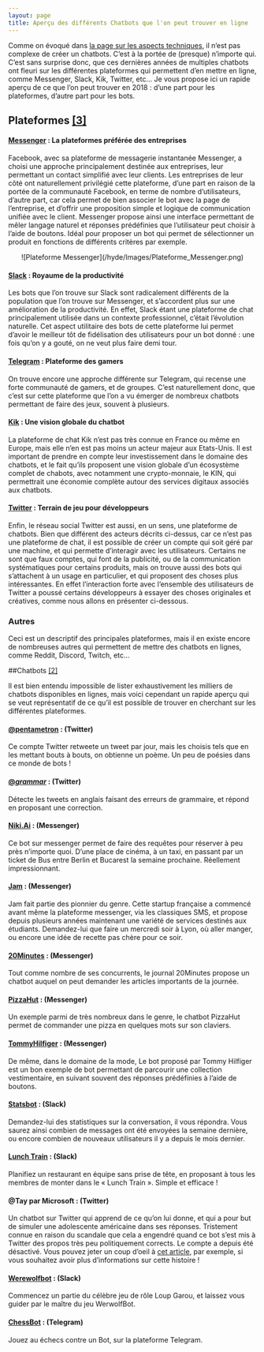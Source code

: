 ```yaml
---
layout: page
title: Aperçu des différents Chatbots que l'on peut trouver en ligne
---
```


Comme on évoqué dans [la page sur les aspects techniques](/hyde/Aspects_Techniques), il n’est pas complexe de créer un chatbots. C’est à la portée de (presque) n’importe qui. C’est sans surprise donc, que ces dernières années de multiples chatbots ont fleuri sur les différentes plateformes qui permettent d’en mettre en ligne, comme Messenger, Slack, Kik, Twitter, etc… Je vous propose ici un rapide aperçu de ce que l’on peut trouver en 2018 : d’une part pour les plateformes, d’autre part pour les bots.

## Plateformes [[3]](https://recast.ai/blog/top-bots-channels/?utm_source=twitter&utm_medium=social&utm_campaign=topbot)

#### [Messenger](https://www.messenger.com) : La plateformes préférée des entreprises
Facebook, avec sa plateforme de messagerie instantanée Messenger, a choisi une approche principalement destinée aux entreprises, leur permettant un contact simplifié avec leur clients. Les entreprises de leur côté ont naturellement privilégié cette plateforme, d’une part en raison de la portée de la communauté Facebook, en terme de nombre d’utilisateurs, d’autre part, car cela permet de bien associer le bot avec la page de l’entreprise, et d’offrir une proposition simple et logique de communication unifiée avec le client.
Messenger propose ainsi une interface permettant de mêler langage naturel et réponses prédéfinies que l’utilisateur peut choisir à l’aide de boutons. Idéal pour proposer un bot qui permet de sélectionner un produit en fonctions de différents critères par exemple.

<p align="center">
![Plateforme Messenger](/hyde/Images/Plateforme_Messenger.png)
<p/>

#### [Slack](https://slack.com/) : Royaume de la productivité
Les bots que l’on trouve sur Slack sont radicalement différents de la population que l’on trouve sur Messenger, et s’accordent plus sur une amélioration de la productivité. En effet, Slack étant une plateforme de chat principalement utilisée dans un contexte professionnel, c’était l’évolution naturelle. Cet aspect utilitaire des bots de cette plateforme lui permet d’avoir le meilleur tôt de fidélisation des utilisateurs pour un bot donné : une fois qu’on y a gouté, on ne veut plus faire demi tour.

#### [Telegram](https://telegram.org/) : Plateforme des gamers
On trouve encore une approche différente sur Telegram, qui recense une forte communauté de gamers, et de groupes. C’est naturellement donc, que c’est sur cette plateforme que l’on a vu émerger de nombreux chatbots permettant de faire des jeux, souvent à plusieurs.

#### [Kik](https://www.kik.com/) : Une vision globale du chatbot
La plateforme de chat Kik n’est pas très connue en France ou même en Europe, mais elle n’en est pas moins un acteur majeur aux Etats-Unis. Il est important de prendre en compte leur investissement dans le domaine des chatbots, et le fait qu’ils proposent une vision globale d’un écosystème complet de chabots, avec notamment une crypto-monnaie, le KIN, qui permettrait une économie complète autour des services digitaux associés aux chatbots.

#### [Twitter](https://twitter.com/) : Terrain de jeu pour développeurs
Enfin, le réseau social Twitter est aussi, en un sens, une plateforme de chatbots. Bien que différent des acteurs décrits ci-dessus, car ce n’est pas une plateforme de chat, il est possible de créer un compte qui soit géré par une machine, et qui permette d’interagir avec les utilisateurs. Certains ne sont que faux comptes, qui font de la publicité, ou de la communication systématiques pour certains produits, mais on trouve aussi des bots qui s’attachent à un usage en particulier, et qui proposent des choses plus intéressantes. En effet l’interaction forte avec l’ensemble des utilisateurs de Twitter a poussé certains développeurs à essayer des choses originales et créatives, comme nous allons en présenter ci-dessous.

### Autres
Ceci est un descriptif des principales plateformes, mais il en existe encore de nombreuses autres qui permettent de mettre des chatbots en lignes, comme Reddit, Discord, Twitch, etc…






##Chatbots [[2]](https://chatbotnewsdaily.com/innovative-chatbots-in-the-industry-2767c750eb1e)

Il est bien entendu impossible de lister exhaustivement les milliers de chatbots disponibles en lignes, mais voici cependant un rapide aperçu qui se veut représentatif de ce qu’il est possible de trouver en cherchant sur les différentes plateformes.

#### [@pentametron](https://twitter.com/pentametron) : (Twitter)
Ce compte Twitter retweete un tweet par jour, mais les choisis tels que en les mettant bouts à bouts, on obtienne un poème. Un peu de poésies dans ce monde de bots !

#### [@_grammar_](https://twitter.com/_grammar_) : (Twitter)
Détecte les tweets en anglais faisant des erreurs de grammaire, et répond en proposant une correction.

#### [Niki.Ai](https://niki.ai/messenger) : (Messenger)
Ce bot sur messenger permet de faire des requêtes pour réserver à peu près n’importe quoi. D’une place de cinéma, à un taxi, en passant par un ticket de Bus entre Berlin et Bucarest la semaine prochaine. Réellement impressionnant.

#### [Jam](https://www.messenger.com/t/forhellojam) : (Messenger)
Jam fait partie des pionnier du genre. Cette startup française a commencé avant même la plateforme messenger, via les classiques SMS, et propose depuis plusieurs années maintenant une variété de services destinés aux étudiants. Demandez-lui que faire un mercredi soir à Lyon, où aller manger, ou encore une idée de recette pas chère pour ce soir.

#### [20Minutes](https://www.messenger.com/t/20minutes) : (Messenger)
Tout comme nombre de ses concurrents, le journal 20Minutes propose un chatbot auquel on peut demander les articles importants de la journée.

#### [PizzaHut](https://www.messenger.com/t/PizzaHutPak) : (Messenger)
Un exemple parmi de très nombreux dans le genre, le chatbot PizzaHut permet de commander une pizza en quelques mots sur son claviers.

#### [TommyHilfiger](https://www.messenger.com/t/tommyhilfiger) : (Messenger)
De même, dans le domaine de la mode, Le bot proposé par Tommy Hilfiger est un bon exemple de bot permettant de parcourir une collection vestimentaire, en suivant souvent des réponses prédéfinies à l’aide de boutons.

#### [Statsbot](https://slack.com/apps/A0GP9E18S-statsbot) : (Slack)
Demandez-lui des statistiques sur la conversation, il vous répondra. Vous saurez ainsi combien de messages ont été envoyées la semaine dernière, ou encore combien de nouveaux utilisateurs il y a depuis le mois dernier.

#### [Lunch Train](https://slack.com/apps/A1BES823B-lunch-train) : (Slack)
Planifiez un restaurant en équipe sans prise de tête, en proposant à tous les membres de monter dans le « Lunch Train ». Simple et efficace !

#### @Tay par Microsoft : (Twitter)
Un chatbot sur Twitter qui apprend de ce qu’on lui donne, et qui a pour but de simuler une adolescente américaine dans ses réponses. Tristement connue en raison du scandale que cela a engendré quand ce bot s’est mis à Twitter des propos très peu politiquement corrects. Le compte a depuis été désactivé. Vous pouvez jeter un coup d’oeil à [cet article](http://www.businessinsider.fr/us/microsoft-deletes-racist-genocidal-tweets-from-ai-chatbot-tay-2016-3), par exemple, si vous souhaitez avoir plus d’informations sur cette histoire !

#### [Werewolfbot](https://telegram.me/werewolfbot) : (Slack)
Commencez un partie du célèbre jeu de rôle Loup Garou, et laissez vous guider par le maître du jeu WerwolfBot.

#### [ChessBot](https://telegram.me/chessbot) : (Telegram)
Jouez au échecs contre un Bot, sur la plateforme Telegram.
